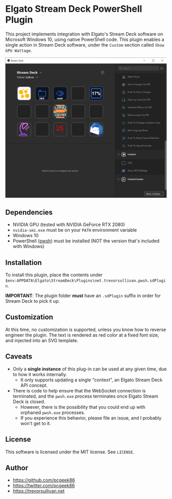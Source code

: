 # Elgato Stream Deck PowerShell Plugin

This project implements integration with Elgato's Stream Deck software on Microsoft Windows 10, using native PowerShell code.
This plugin enables a single action in Stream Deck software, under the `Custom` section called `Show GPU Wattage`. 

![Screenshot](/assets/2020-05-20-screenshot-stream-deck.png)

## Dependencies

* NVIDIA GPU (tested with NVIDIA GeForce RTX 2080)
* `nvidia-smi.exe` must be on your `PATH` environment variable
* Windows 10
* PowerShell ([pwsh]()) must be installed (NOT the version that's included with Windows)

## Installation

To install this plugin, place the contents under `$env:APPDATA\Elgato\StreamDeck\Plugins\net.trevorsullivan.pwsh.sdPlugin`.

**IMPORTANT**: The plugin folder **must** have an `.sdPlugin` suffix in order for Stream Deck to pick it up.

## Customization

At this time, no customization is supported, unless you know how to reverse engineer the plugin. The text is rendered as red color at a fixed font size, and injected into an SVG template.

## Caveats

* Only a **single instance** of this plug-in can be used at any given time, due to how it works internally. 
  * It only supports updating a single "context", an Elgato Stream Deck API concept.
* There is code to help ensure that the WebSocket connection is terminated, and the `pwsh.exe` process terminates once Elgato Stream Deck is closed.
  * However, there is the possibility that you could end up with orphaned `pwsh.exe` processes. 
  * If you experience this behavior, please file an issue, and I probably won't get to it.

## License

This software is licensed under the MIT license. See `LICENSE`.

## Author 

* https://github.com/pcgeek86
* https://twitter.com/pcgeek86
* https://trevorsullivan.net
